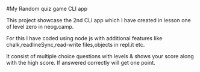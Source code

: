 #My Random quiz game CLI app

This project showcase the 2nd CLI app which I have created in lesson one of level zero in neog.camp.

For this I have coded using node js with additional features like chalk,readlineSync,read-write files,objects in repl.it etc.

It consist of multiple choice questions with levels & shows your score along with the high score.
If answered correctly will get one point. 